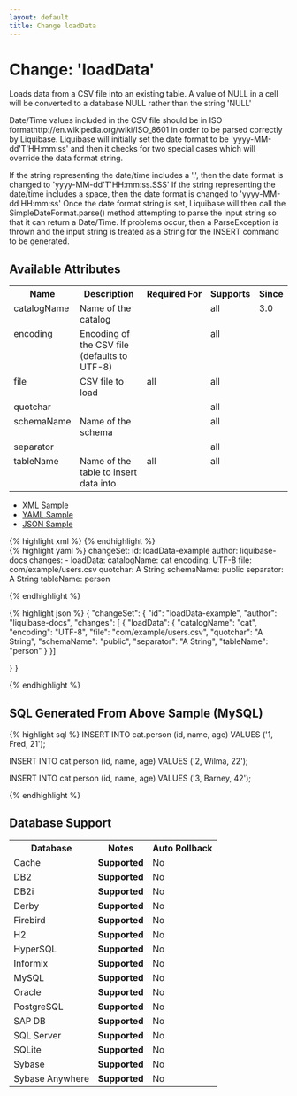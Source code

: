 ```yaml
---
layout: default
title: Change loadData
---
```


<!-- ====================================================== -->
<!-- GENERATED BY ChangeDocGenerator DO NOT MODIFY MANUALLY -->
<!-- ====================================================== -->

  <script>
  $(function() {
    $( "#changelog-tabs" ).tabs();
  });
</script>

# Change: 'loadData'

Loads data from a CSV file into an existing table. A value of NULL in a cell will be converted to a database NULL rather than the string 'NULL'

Date/Time values included in the CSV file should be in ISO formathttp://en.wikipedia.org/wiki/ISO_8601 in order to be parsed correctly by Liquibase. Liquibase will initially set the date format to be 'yyyy-MM-dd'T'HH:mm:ss' and then it checks for two special cases which will override the data format string.

If the string representing the date/time includes a '.', then the date format is changed to 'yyyy-MM-dd'T'HH:mm:ss.SSS'
If the string representing the date/time includes a space, then the date format is changed to 'yyyy-MM-dd HH:mm:ss'
Once the date format string is set, Liquibase will then call the SimpleDateFormat.parse() method attempting to parse the input string so that it can return a Date/Time. If problems occur, then a ParseException is thrown and the input string is treated as a String for the INSERT command to be generated.

## Available Attributes ##

<table>
<tr><th>Name</th><th>Description</th><th>Required&nbsp;For</th><th>Supports</th><th>Since</th></tr>
<tr><td style='vertical-align: top'>catalogName</td><td style='vertical-align: top'>Name of the catalog</td><td style='vertical-align: top'></td><td style='vertical-align:top'>all</td><td style='vertical-align: top'>3.0</td></tr>
<tr><td style='vertical-align: top'>encoding</td><td style='vertical-align: top'>Encoding of the CSV file (defaults to UTF-8)</td><td style='vertical-align: top'></td><td style='vertical-align:top'>all</td><td style='vertical-align: top'></td></tr>
<tr><td style='vertical-align: top'>file</td><td style='vertical-align: top'>CSV file to load</td><td style='vertical-align: top'>all</td><td style='vertical-align:top'>all</td><td style='vertical-align: top'></td></tr>
<tr><td style='vertical-align: top'>quotchar</td><td style='vertical-align: top'></td><td style='vertical-align: top'></td><td style='vertical-align:top'>all</td><td style='vertical-align: top'></td></tr>
<tr><td style='vertical-align: top'>schemaName</td><td style='vertical-align: top'>Name of the schema</td><td style='vertical-align: top'></td><td style='vertical-align:top'>all</td><td style='vertical-align: top'></td></tr>
<tr><td style='vertical-align: top'>separator</td><td style='vertical-align: top'></td><td style='vertical-align: top'></td><td style='vertical-align:top'>all</td><td style='vertical-align: top'></td></tr>
<tr><td style='vertical-align: top'>tableName</td><td style='vertical-align: top'>Name of the table to insert data into</td><td style='vertical-align: top'>all</td><td style='vertical-align:top'>all</td><td style='vertical-align: top'></td></tr>
</table>

<div id='changelog-tabs'>
<ul>
    <li><a href="#tab-xml">XML Sample</a></li>
    <li><a href="#tab-yaml">YAML Sample</a></li>
    <li><a href="#tab-json">JSON Sample</a></li>
  </ul>
<div id='tab-xml'>
{% highlight xml %}
<changeSet author="liquibase-docs" id="loadData-example">
    <loadData catalogName="cat"
            encoding="UTF-8"
            file="com/example/users.csv"
            quotchar="A String"
            schemaName="public"
            separator="A String"
            tableName="person"/>
</changeSet>
{% endhighlight %}
</div>
<div id='tab-yaml'>
{% highlight yaml %}
changeSet:
  id: loadData-example
  author: liquibase-docs
  changes:
  - loadData:
      catalogName: cat
      encoding: UTF-8
      file: com/example/users.csv
      quotchar: A String
      schemaName: public
      separator: A String
      tableName: person

{% endhighlight %}
</div>
<div id='tab-json'>
{% highlight json %}
{
  "changeSet": {
    "id": "loadData-example",
    "author": "liquibase-docs",
    "changes": [
      {
        "loadData": {
          "catalogName": "cat",
          "encoding": "UTF-8",
          "file": "com/example/users.csv",
          "quotchar": "A String",
          "schemaName": "public",
          "separator": "A String",
          "tableName": "person"
        }
      }]
    
  }
}

{% endhighlight %}
</div>
</div>


## SQL Generated From Above Sample (MySQL)

{% highlight sql %}
INSERT INTO cat.person (id,
 name,
 age) VALUES ('1,
 Fred,
 21');

INSERT INTO cat.person (id,
 name,
 age) VALUES ('2,
 Wilma,
 22');

INSERT INTO cat.person (id,
 name,
 age) VALUES ('3,
 Barney,
 42');


{% endhighlight %}

## Database Support

<table style='border:1;'>
<tr><th>Database</th><th>Notes</th><th>Auto Rollback</th></tr>
<tr><td>Cache</td><td><b>Supported</b></td><td>No</td></tr>
<tr><td>DB2</td><td><b>Supported</b></td><td>No</td></tr>
<tr><td>DB2i</td><td><b>Supported</b></td><td>No</td></tr>
<tr><td>Derby</td><td><b>Supported</b></td><td>No</td></tr>
<tr><td>Firebird</td><td><b>Supported</b></td><td>No</td></tr>
<tr><td>H2</td><td><b>Supported</b></td><td>No</td></tr>
<tr><td>HyperSQL</td><td><b>Supported</b></td><td>No</td></tr>
<tr><td>Informix</td><td><b>Supported</b></td><td>No</td></tr>
<tr><td>MySQL</td><td><b>Supported</b></td><td>No</td></tr>
<tr><td>Oracle</td><td><b>Supported</b></td><td>No</td></tr>
<tr><td>PostgreSQL</td><td><b>Supported</b></td><td>No</td></tr>
<tr><td>SAP DB</td><td><b>Supported</b></td><td>No</td></tr>
<tr><td>SQL Server</td><td><b>Supported</b></td><td>No</td></tr>
<tr><td>SQLite</td><td><b>Supported</b></td><td>No</td></tr>
<tr><td>Sybase</td><td><b>Supported</b></td><td>No</td></tr>
<tr><td>Sybase Anywhere</td><td><b>Supported</b></td><td>No</td></tr>
</table>
